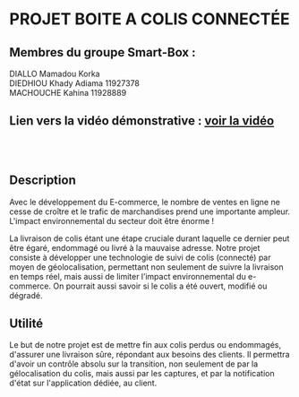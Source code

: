 # PROJET BOITE A COLIS CONNECTÉE

## Membres du groupe Smart-Box :
   DIALLO Mamadou Korka </br>
   DIEDHIOU Khady Adiama 11927378 </br>
   MACHOUCHE Kahina 11928889
  
## Lien vers la vidéo démonstrative : [voir la vidéo](https://drive.google.com/open?id=1XPuqizK67w5vH1QWZzV-v-o1-F9wspP1)

<br><br>

## Description

Avec le développement du E-commerce, le nombre de ventes en ligne ne cesse de croître et le trafic de marchandises prend une importante ampleur. L'impact environnemental du secteur doit être énorme !

La livraison de colis étant une étape cruciale durant laquelle ce dernier peut être égaré, endommagé ou livré à la mauvaise adresse.
Notre projet consiste à développer une technologie de suivi de colis (connecté) par moyen de géolocalisation, permettant non seulement de suivre la livraison en temps réel, mais aussi de limiter l’impact environnemental du e-commerce. On pourrait aussi savoir si le colis a été ouvert, modifié ou dégradé.


## Utilité

Le but de notre projet est de mettre fin aux colis perdus ou endommagés, d'assurer une livraison sûre, répondant aux besoins des clients. Il permettra d'avoir un contrôle absolu sur la transition, non seulement de par la gélocalisation du colis, mais aussi par les captures, et par la notification d'état sur l'application dédiée, au client.
